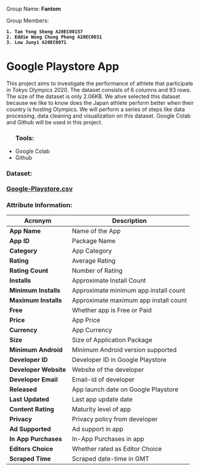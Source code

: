 Group Name: <b> Fantom </b> 

Group Members: <b>  

	1. Tan Yong Sheng A20EC00157
	2. Eddie Wong Chung Pheng A20EC0031
	3. Low Junyi A20EC0071
</b> 

<h1>Google Playstore App </h1>
This project aims to investigate the performance of athlete that participate in Tokyo Olympics 2020. The dataset consists of 6 columns and 93 rows. The size of the dataset is only 2.06KB. We ahve selected this dataset because we like to know does the Japan athlete perform better when their country is hosting Olympics. We will perform a series of steps like data processing, data cleaning and visualization on this dataset. Google Colab and Github will be used in this project.

<ul> <h3>Tools: </h3>
	<li>Google Colab </li>
	<li>Github </li>
</ul>

<h3>Dataset: <br><br>
	<a href="https://drive.google.com/file/d/1BX8czff8cGrEFA3KP7LrAbPSmWmRiMk1/view?usp=sharing"> Google-Playstore.csv </a></h3>


### Attribute Information:
| Acronym | Description |
| --- | --- |
| **App Name** |    Name of the App |
|**App ID** | Package Name  |
| **Category** | App Category |
| **Rating** |  Average Rating |
| **Rating Count** |  Number of Rating |
| **Installs** |  Approximate Install Count |
| **Minimum Installs** |    Approximate minimum app install count |
|**Maximum Installs** | Approximate maximum app install count  |
| **Free** | Whether app is Free or Paid |
| **Price** |  App Price |
| **Currency** |  App Currency |
| **Size** |  Size of Application Package |
| **Minimum Android** |    Minimum Android version supported |
|**Developer ID** | Developer ID in Google Playstore  |
| **Developer Website** | Website of the developer |
| **Developer Email** |  Email-id of developer |
| **Released** |  App launch date on Google Playstore |
| **Last Updated** |  Last app update date |
| **Content Rating** |    Maturity level of app |
|**Privacy** | Privacy policy from developer  |
| **Ad Supported** | Ad support in app |
| **In App Purchases** |  In-App Purchases in app |
| **Editors Choice** |  Whether rated as Editor Choice |
| **Scraped Time** |  Scraped date-time in GMT |
